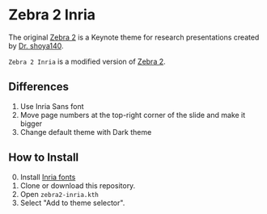 Zebra 2 Inria
=============

The original [Zebra 2](https://github.com/shoya140/zebra-2) is a Keynote theme for research presentations created by [Dr. shoya140](https://github.com/shoya140).

`Zebra 2 Inria` is a modified version of [Zebra 2](https://github.com/shoya140/zebra-2).

## Differences

1. Use Inria Sans font
2. Move page numbers at the top-right corner of the slide and make it bigger
3. Change default theme with Dark theme

## How to Install

0. Install [Inria fonts](https://github.com/BlackFoundryCom/InriaFonts)
1. Clone or download this repository.
2. Open `zebra2-inria.kth`
3. Select "Add to theme selector".
